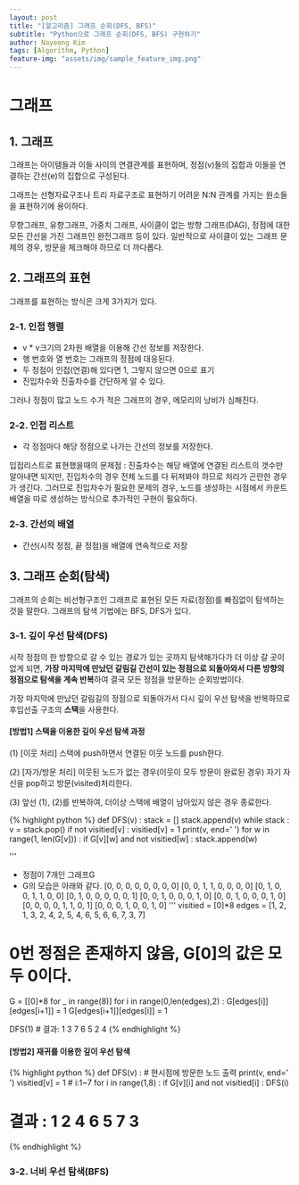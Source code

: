 ```yaml
---
layout: post
title: "[알고리즘] 그래프 순회(DFS, BFS)"
subtitle: "Python으로 그래프 순회(DFS, BFS) 구현하기"
author: Nayeong Kim
tags: [Algorithm, Python]
feature-img: "assets/img/sample_feature_img.png"
---
```


# 그래프

## 1. 그래프

그래프는 아이템들과 이들 사이의 연결관계를 표현하며, 정점(v)들의 집합과 이들을 연결하는 간선(e)의 집합으로 구성된다.

그래프는 선형자료구조나 트리 자료구조로 표현하기 어려운 N:N 관계를 가지는 원소들을 표현하기에 용이하다.

무향그래프, 유향그래프, 가중치 그래프, 사이클이 없는 방향 그래프(DAG), 정점에 대한 모든 간선을 가진 그래프인 완전그래프 등이 있다. 일반적으로 사이클이 있는 그래프 문제의 경우, 방문을 체크해야 하므로 더 까다롭다.



## 2. 그래프의 표현

그래프를 표현하는 방식은 크게 3가지가 있다.

### 2-1. 인접 행렬

- v * v크기의 2차원 배열을 이용해 간선 정보를 저장한다.
- 행 번호와 열 번호는 그래프의 정점에 대응된다.
- 두 정점이 인접(연결)해 있다면 1, 그렇지 않으면 0으로 표기
- 진입차수와 진출차수를 간단하게 알 수 있다.

그러나 정점이 많고 노드 수가 적은 그래프의 경우, 메모리의 낭비가 심해진다.



### 2-2. 인접 리스트

- 각 정점마다 해당 정점으로 나가는 간선의 정보를 저장한다.



입접리스트로 표현했을때의 문제점 : 진출차수는 해당 배열에 연결된 리스트의 갯수만 알아내면 되지만, 진입차수의 경우 전체 노드를 다 뒤져봐야 하므로 처리가 곤란한 경우가 생긴다. 그러므로 진입차수가 필요한 문제의 경우, 노드를 생성하는 시점에서 카운트 배열을 따로 생성하는 방식으로 추가적인 구현이 필요하다.



### 2-3. 간선의 배열

- 간선(시작 정점, 끝 정점)을 배열에 연속적으로 저장





## 3. 그래프 순회(탐색)

그래프의 순회는 비선형구조인 그래프로 표현된 모든 자료(정점)를 빠짐없이 탐색하는 것을 말한다. 그래프의 탐색 기법에는 BFS, DFS가 있다. 

### 3-1. 깊이 우선 탐색(DFS)

시작 정점의 한 방향으로 갈 수 있는 경로가 있는 곳까지 탐색해가다가 더 이상 갈 곳이 없게 되면, **가장 마지막에 만났던 갈림길 간선이 있는 정점으로 되돌아와서 다른 방향의 정점으로 탐색을 계속 반복**하여 결국 모든 정점을 방문하는 순회방법이다.

가장 마지막에 만났던 갈림길의 정점으로 되돌아가서 다시 깊이 우선 탐색을 반복하므로 후입선출 구조의 **스택**을 사용한다. 

#### [방법1] 스택을 이용한 깊이 우선 탐색 과정

(1) [이웃 처리] 스택에 push하면서 연결된 이웃 노드를 push한다.

(2) [자가/방문 처리] 이웃된 노드가 없는 경우(이웃이 모두 방문이 완료된 경우) 자기 자신을 pop하고 방문(visited)처리한다.

(3) 앞선 (1), (2)를 반복하여, 더이상 스택에 배열이 남아있지 않은 경우 종료한다.

{% highlight python %}
def DFS(v) :
    stack = []
    stack.append(v)
    while stack :
        v = stack.pop()
        if not visitied[v] :
            visitied[v] = 1
            print(v, end=' ')
            for w in range(1, len(G[v])) :
                if G[v][w] and not visitied[w] :
                    stack.append(w)

'''
- 정점이 7개인 그래프G
- G의 모습은 아래와 같다.
[0, 0, 0, 0, 0, 0, 0, 0]
[0, 0, 1, 1, 0, 0, 0, 0]
[0, 1, 0, 0, 1, 1, 0, 0]
[0, 1, 0, 0, 0, 0, 0, 1]
[0, 0, 1, 0, 0, 0, 1, 0]
[0, 0, 1, 0, 0, 0, 1, 0]
[0, 0, 0, 0, 1, 1, 0, 1]
[0, 0, 0, 1, 0, 0, 1, 0]
'''
visitied = [0]*8
edges = [1, 2, 1, 3, 2, 4, 2, 5, 4, 6, 5, 6, 6, 7, 3, 7]
# 0번 정점은 존재하지 않음, G[0]의 값은 모두 0이다.
G = [[0]*8 for _ in range(8)]
for i in range(0,len(edges),2) :
    G[edges[i]][edges[i+1]] = 1
    G[edges[i+1]][edges[i]] = 1

DFS(1) # 결과: 1 3 7 6 5 2 4
{% endhighlight %}



#### [방법2] 재귀를 이용한 깊이 우선 탐색

{% highlight python %}
def DFS(v) :
    # 현시점에 방문한 노드 출력
    print(v, end=' ')
    visitied[v] = 1
    # i:1~7
    for i in range(1,8) :
        if G[v][i] and not visitied[i] :
            DFS(i)
# 결과 : 1 2 4 6 5 7 3
{% endhighlight %}



### 3-2. 너비 우선 탐색(BFS)